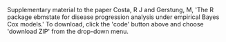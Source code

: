 Supplementary material to the paper Costa, R J and Gerstung, M, 'The R package ebmstate for disease progression analysis under empirical Bayes Cox models.' To download, click the 'code' button above and choose 'download ZIP' from the drop-down menu.

